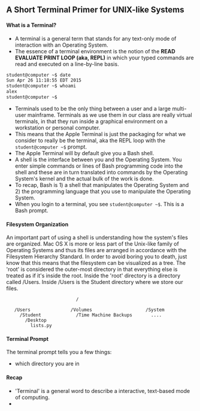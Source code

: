 ## A Short Terminal Primer for UNIX-like Systems

#### What is a Terminal?

+ A terminal is a general term that stands for any text-only mode of interaction with an Operating System.
+ The essence of a terminal environment is the notion of the **READ EVALUATE PRINT LOOP (aka, REPL)** in which your typed commands are read and executed on a line-by-line basis.

````bash
student@computer ~$ date
Sun Apr 26 11:18:55 EDT 2015
student@computer ~$ whoami
alex
student@computer ~$

````

+ Terminals used to be the only thing between a user and a large multi-user mainframe.  Terminals as we use them in our class are really virtual terminals, in that they run inside a graphical environment on a workstation or personal computer.  
+ This means that the Apple Terminal is just the packaging for what we consider to really be the terminal, aka the REPL loop with the  `student@computer ~$` prompt.  
+ The Apple Terminal will by default give you a Bash shell. 
+ A shell is the interface between you and the Operating System.  You enter simple commands or lines of Bash programming code into the shell and these are in turn translated into commands by the Operating System's kernel and the actual bulk of the work is done.
+ To recap, Bash is 1) a shell that manipulates the Operating System and 2) the programming language that you use to manipulate the Operating System.   
+ When you login to a terminal, you see `student@computer ~$`.  This is a Bash prompt.

#### Filesystem Organization

An important part of using a shell is understanding how the system's files are organized. Mac OS X is more or less part of the Unix-like family of Operating Systems and thus its files are arranged in accordance with the Filesystem Hierarchy Standard.  In order to avoid boring you to death, just know that this means that the filesystem can be visualized as a tree.  The 'root' is considered the outer-most directory in that everything else is treated as if it's inside the root.  Inside the 'root' directory is a directory called /Users.  Inside /Users is the Student directory where we store our files. 

````
                          /
                 
   /Users               /Volumes                    /System   
     /Student             /Time Machine Backups       ....
       /Desktop
         lists.py
````

#### Terminal Prompt

The terminal prompt tells you a few things:
+ which directory you are in 

#### Recap
+ 'Terminal' is a general word to describe a interactive, text-based mode of computing.
+ 
